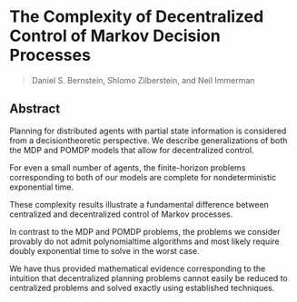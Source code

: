# The Complexity of Decentralized Control of Markov Decision Processes
> Daniel S. Bernstein, Shlomo Zilberstein, and Neil Immerman

## Abstract

Planning for distributed agents with partial state information is considered from a decisiontheoretic perspective. We describe generalizations of both the MDP and POMDP models
that allow for decentralized control. 

For even a small number of agents, the finite-horizon problems corresponding to both of our models are complete for nondeterministic exponential time.

These complexity results illustrate a fundamental difference between centralized and decentralized control of Markov processes. 

In contrast to the MDP and POMDP problems, the problems we consider provably do not admit polynomialtime algorithms and most likely require doubly exponential time to solve in the worst case. 

We have thus provided mathematical evidence corresponding to the intuition that decentralized planning problems cannot easily be reduced to centralized problems and solved exactly using established techniques. 
